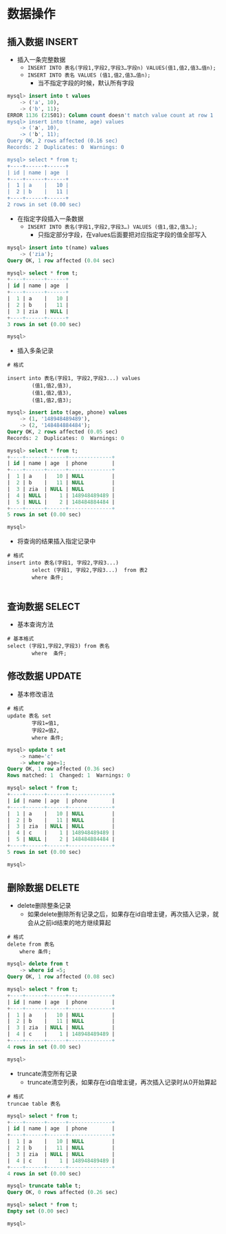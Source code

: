 # 数据操作

## 插入数据 INSERT
- 插入一条完整数据
	- `INSERT INTO 表名(字段1,字段2,字段3…字段n) VALUES(值1,值2,值3…值n);`
	- `INSERT INTO 表名 VALUES (值1,值2,值3…值n);`
		- 当不指定字段的时候，默认所有字段

```sql
mysql> insert into t values
    -> ('a', 10),
    -> ('b', 11);
ERROR 1136 (21S01): Column count doesn't match value count at row 1
mysql> insert into t(name, age) values
    -> ('a', 10),
    -> ('b', 11);
Query OK, 2 rows affected (0.16 sec)
Records: 2  Duplicates: 0  Warnings: 0

mysql> select * from t;
+----+------+------+
| id | name | age  |
+----+------+------+
|  1 | a    |   10 |
|  2 | b    |   11 |
+----+------+------+
2 rows in set (0.00 sec)
```

- 在指定字段插入一条数据
	- `INSERT INTO 表名(字段1,字段2,字段3…) VALUES (值1,值2,值3…);`
		- 只指定部分字段，在values后面要把对应指定字段的值全部写入

```sql
mysql> insert into t(name) values
    -> ('zia');
Query OK, 1 row affected (0.04 sec)

mysql> select * from t;
+----+------+------+
| id | name | age  |
+----+------+------+
|  1 | a    |   10 |
|  2 | b    |   11 |
|  3 | zia  | NULL |
+----+------+------+
3 rows in set (0.00 sec)

mysql>
```

- 插入多条记录
	
```
# 格式

insert into 表名(字段1, 字段2,字段3...) values
		(值1,值2,值3),
		(值1,值2,值3),
		(值1,值2,值3);

```


```sql
mysql> insert into t(age, phone) values
    -> (1, '148948489489'),
    -> (2, '148484884484');
Query OK, 2 rows affected (0.05 sec)
Records: 2  Duplicates: 0  Warnings: 0

mysql> select * from t;
+----+------+------+--------------+
| id | name | age  | phone        |
+----+------+------+--------------+
|  1 | a    |   10 | NULL         |
|  2 | b    |   11 | NULL         |
|  3 | zia  | NULL | NULL         |
|  4 | NULL |    1 | 148948489489 |
|  5 | NULL |    2 | 148484884484 |
+----+------+------+--------------+
5 rows in set (0.00 sec)

mysql>
```

- 将查询的结果插入指定记录中

```
# 格式
insert into 表名(字段1, 字段2,字段3...)  
		select (字段1, 字段2,字段3...)  from 表2
		where 条件;
```


```sql 


```




## 查询数据 SELECT
- 基本查询方法

```
# 基本格式
select (字段1,字段2,字段3) from 表名
		where  条件;

```



## 修改数据 UPDATE
- 基本修改语法

```
# 格式
update 表名 set 
		字段1=值1,
		字段2=值2,
		where 条件;
```



```sql
mysql> update t set
    -> name='c'
    -> where age=1;
Query OK, 1 row affected (0.36 sec)
Rows matched: 1  Changed: 1  Warnings: 0

mysql> select * from t;
+----+------+------+--------------+
| id | name | age  | phone        |
+----+------+------+--------------+
|  1 | a    |   10 | NULL         |
|  2 | b    |   11 | NULL         |
|  3 | zia  | NULL | NULL         |
|  4 | c    |    1 | 148948489489 |
|  5 | NULL |    2 | 148484884484 |
+----+------+------+--------------+
5 rows in set (0.00 sec)

mysql>

```




## 删除数据 DELETE
- delete删除整条记录
	- 如果delete删除所有记录之后，如果存在id自增主键，再次插入记录，就会从之前id结束的地方继续算起


```
# 格式
delete from 表名
	where 条件;

```

```sql
mysql> delete from t
    -> where id =5;
Query OK, 1 row affected (0.08 sec)

mysql> select * from t;
+----+------+------+--------------+
| id | name | age  | phone        |
+----+------+------+--------------+
|  1 | a    |   10 | NULL         |
|  2 | b    |   11 | NULL         |
|  3 | zia  | NULL | NULL         |
|  4 | c    |    1 | 148948489489 |
+----+------+------+--------------+
4 rows in set (0.00 sec)

mysql>
```



- truncate清空所有记录
	- truncate清空列表，如果存在id自增主键，再次插入记录时从0开始算起


```
# 格式
truncae table 表名

```



```sql
mysql> select * from t;
+----+------+------+--------------+
| id | name | age  | phone        |
+----+------+------+--------------+
|  1 | a    |   10 | NULL         |
|  2 | b    |   11 | NULL         |
|  3 | zia  | NULL | NULL         |
|  4 | c    |    1 | 148948489489 |
+----+------+------+--------------+
4 rows in set (0.00 sec)

mysql> truncate table t;
Query OK, 0 rows affected (0.26 sec)

mysql> select * from t;
Empty set (0.00 sec)

mysql>

```
